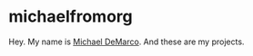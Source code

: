 # michaelfromorg

Hey. My name is [Michael DeMarco](https://michaeldemar.co). And these are my projects.
